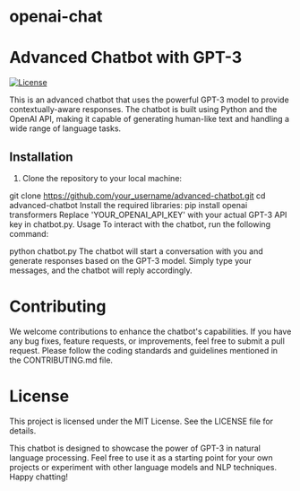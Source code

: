 # openai-chat

# Advanced Chatbot with GPT-3

[![License](https://img.shields.io/badge/license-MIT-blue.svg)](LICENSE)

This is an advanced chatbot that uses the powerful GPT-3 model to provide contextually-aware responses. The chatbot is built using Python and the OpenAI API, making it capable of generating human-like text and handling a wide range of language tasks.

## Installation

1. Clone the repository to your local machine:


git clone https://github.com/your_username/advanced-chatbot.git
cd advanced-chatbot
Install the required libraries:
pip install openai transformers
Replace 'YOUR_OPENAI_API_KEY' with your actual GPT-3 API key in chatbot.py.
Usage
To interact with the chatbot, run the following command:

python chatbot.py
The chatbot will start a conversation with you and generate responses based on the GPT-3 model. Simply type your messages, and the chatbot will reply accordingly.

# Contributing
We welcome contributions to enhance the chatbot's capabilities. If you have any bug fixes, feature requests, or improvements, feel free to submit a pull request. Please follow the coding standards and guidelines mentioned in the CONTRIBUTING.md file.

# License
This project is licensed under the MIT License. See the LICENSE file for details.


This chatbot is designed to showcase the power of GPT-3 in natural language processing. Feel free to use it as a starting point for your own projects or experiment with other language models and NLP techniques. Happy chatting!





